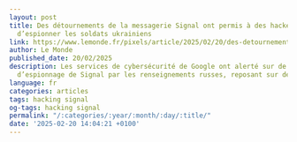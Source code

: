 ```yaml
---
layout: post
title: Des détournements de la messagerie Signal ont permis à des hackeurs russes
  d’espionner les soldats ukrainiens
link: https://www.lemonde.fr/pixels/article/2025/02/20/des-detournements-de-la-messagerie-signal-ont-permis-a-des-hackeurs-russes-d-espionner-les-soldats-ukrainiens_6555938_4408996.html
author: Le Monde
published_date: 20/02/2025
description: Les services de cybersécurité de Google ont alerté sur de nouvelles méthodes
  d’espionnage de Signal par les renseignements russes, reposant sur des QR codes.
language: fr
categories: articles
tags: hacking signal
og-tags: hacking signal
permalink: "/:categories/:year/:month/:day/:title/"
date: '2025-02-20 14:04:21 +0100'
---
```

